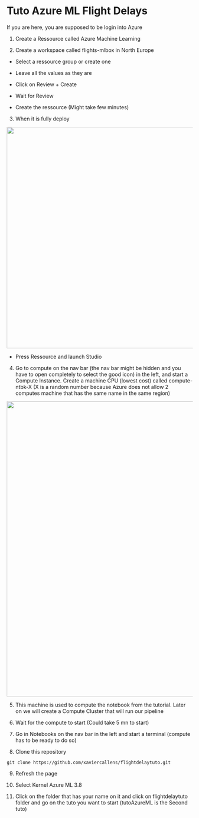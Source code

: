 # Tuto Azure ML Flight Delays

If you are here, you are supposed to be login into Azure

1. Create a Ressource called Azure Machine Learning

2. Create a workspace called flights-mlbox in North Europe 

* Select a ressource group or create one

* Leave all the values as they are

* Click on Review + Create

* Wait for Review

* Create the ressource (Might take few minutes)

3. When it is fully deploy

<img src="https://user-images.githubusercontent.com/26376087/204029238-dccf0545-ea92-42bb-80bd-0f50efede7b3.png" width=600px>

* Press Ressource and launch Studio

4. Go to compute on the nav bar (the nav bar might be hidden and you have to open completely to select the good icon) in the left, and start a Compute Instance. Create a machine CPU (lowest cost) called compute-ntbk-X (X is a random number because Azure does not allow 2 computes machine that has the same name in the same region)

<img src="https://user-images.githubusercontent.com/26376087/204029909-5b3cf6bd-a64b-40ba-a40b-2246c3950f48.png" width=800px>

5. This machine is used to compute the notebook from the tutorial. Later on we will create a Compute Cluster that will run our pipeline

6. Wait for the compute to start (Could take 5 mn to start)

7. Go in Notebooks on the nav bar in the left and start a terminal (compute has to be ready to do so)

8. Clone this repository 

```
git clone https://github.com/xaviercallens/flightdelaytuto.git
```

9. Refresh the page

10. Select Kernel Azure ML 3.8

12. Click on the folder that has your name on it and click on flightdelaytuto folder and go on the tuto you want to start (tutoAzureML is the Second tuto)
